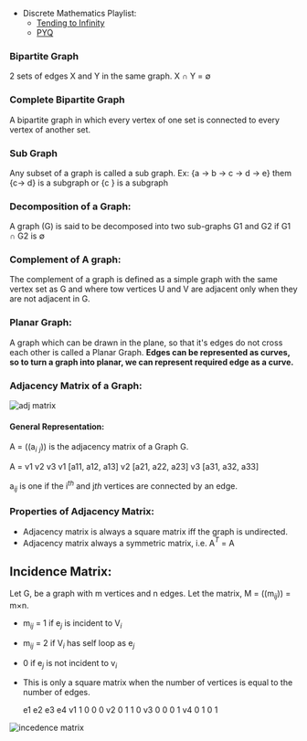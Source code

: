- Discrete Mathematics Playlist:
	- [Tending to Infinity](https://www.youtube.com/watch?v=1tf2uKbM4rA&list=PLn3Wz38keZOfEEJmNHNBlnHoepR8wv8gU)
	- [PYQ](https://www.makaut.com/papers/btech-pcc-cse-4-sem-discrete-mathematics-pcc-cs401-2023.pdf)

### Bipartite Graph
2 sets of edges X and Y in the same graph.
X $\cap$ Y = $\emptyset$
### Complete Bipartite Graph
A bipartite graph in which every vertex of one set is connected to every vertex of another set.
### Sub Graph
Any subset of a graph is called a sub graph. 
Ex: {a -> b -> c -> d -> e} them {c-> d} is a subgraph or {c } is a subgraph
### Decomposition of a Graph:
A graph (G) is said to be decomposed into two sub-graphs G1 and G2 if G1 $\cap$ G2 is $\emptyset$
### Complement of A graph:
The complement of a graph is defined as a simple graph with the same vertex set as G and where tow vertices U and V are adjacent only when they are not adjacent in G. 
### Planar Graph:
A graph which can be drawn in the plane, so that it's edges do not cross each other is called a Planar Graph.
**Edges can be represented as curves, so to turn a graph into planar, we can represent required edge as a curve.**

### Adjacency Matrix of a Graph:
![adj matrix](https://media.geeksforgeeks.org/wp-content/uploads/20230727130331/Undirected_to_Adjacency_matrix.png)

#### General Representation:
A = ((a$_i$ $_j$)) is the adjacency matrix of a Graph G.

A =
   v1      v2      v3
v1 [a11, a12, a13]
v2 [a21, a22, a23]
v3 [a31, a32, a33]

a$_{ij}$ is one if the i$^{th}$ and j${th}$ vertices are connected by an edge.

### Properties of Adjacency Matrix:
- Adjacency matrix is always a square matrix iff the graph is undirected.
- Adjacency matrix always a symmetric matrix, i.e. A$^T$ = A

## Incidence Matrix:

Let G, be a graph with m vertices and n edges. Let the matrix, M = ((m$_{ij}$)) = m$\times$n.
- m$_{ij}$ = 1 if e$_{j}$ is incident to V$_i$
- m$_{ij}$ = 2 if V$_{i}$  has self loop as e$_{j}$
- 0 if e$_{j}$ is not incident to v$_{i}$
- This is only a square matrix when the number of vertices is equal to the number of edges.

  e1  e2  e3  e4
v1  1    0    0    0
v2  0    1    1     0
v3  0    0    0    1
v4  0     1    0    1

![incedence matrix](https://www.electrical4u.com/wp-content/uploads/What-is-Incidence-Matrix.png?ezimgfmt=rs%3Adevice%2Frscb38-1)
